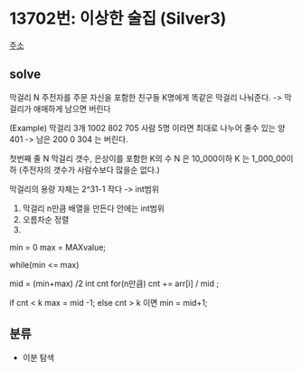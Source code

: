 # 13702번: 이상한 술집 (Silver3)
[주소](https://www.acmicpc.net/problem/13702)

## solve
막걸리 N 주전자를 주문
자신을 포함한 친구들 K명에게 똑같은 막걸리 나눠준다.
-> 막걸리가 애매하게 남으면 버린다

(Example)
막걸리 3개 1002 802 705 
사람 5명 이라면
최대로 나누어 줄수 있는 양
401 -> 남은 200 0 304 는 버린다.

첫번째 줄 N 막걸리 갯수, 은상이를 포함한 K의 수
N 은 10_000이하 K 는 1_000_00이하
(주전자의 갯수가 사람수보다 많을순 없다.)

막걸리의 용량 자체는 2^31-1 작다 -> int범위

1) 막걸리 n만큼 배열을 만든다 안에는 int범위 
2) 오름차순 정렬
3)
min = 0
max = MAXvalue;

while(min <= max)

mid = (min+max) /2
int cnt
for(n만큼)
cnt += arr[i] / mid ;

if cnt < k max = mid -1;
else cnt > k 이면 min = mid+1;



## 분류
- 이분 탐색
